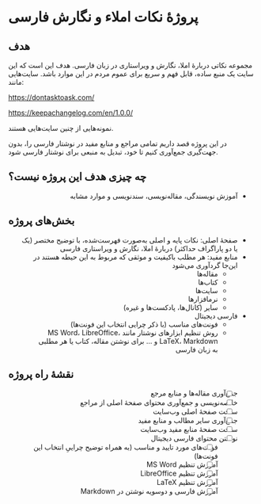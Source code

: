 # پروژهٔ نکات املاء و نگارش فارسی

## هدف
مجموعه نکاتی دربارهٔ املا، نگارش و ویراستاری در زبان فارسی.
هدف این است که این سایت یک منبع ساده، قابل فهم و سریع برای عموم مردم در این موارد باشد.
سایت‌هایی مانند:

https://dontasktoask.com/

https://keepachangelog.com/en/1.0.0/

نمونه‌هایی از چنین سایت‌هایی هستند.

در این پروژه قصد داریم تمامی مراجع و منابع مفید در نوشتار فارسی را، بدون جهت‌گیری جمع‌آوری کنیم تا خود، تبدیل به منبعی برای نوشتار فارسی شود.
## چه چیزی هدف این پروژه نیست؟
<div dir="rtl">

- آموزش نویسندگی، مقاله‌نویسی، سند‌نویسی و موارد مشابه

</div>

## بخش‌های پروژه
<div dir="auto">

- صفحهٔ اصلی: نکات پایه و اصلی به‌صورت فهرست‌شده، با توضیح مختصر (یک یا دو پاراگراف حداکثر) دربارهٔ املا، نگارش و ویراستاری فارسی
- منابع مفید: هر مطلب باکیفیت و موثقی که مربوط به این حیطه هستند در این‌جا گردآوری می‌شود
    - مقاله‌ها
    - کتاب‌ها
    - سایت‌ها
    - نرمافزار‌ها
    - سایر (کانال‌ها، پادکست‌ها و غیره)
- فارسی دیجیتال
    - فونت‌های مناسب (با ذکر چرایی انتخاب این فونت‌ها)
    - روش تنظیم ابزار‌های نوشتار مانند MS Word، LibreOffice، LaTeX، Markdown و ... برای نوشتن مقاله، کتاب یا هر مطلبی به زبان فارسی

</div>

## نقشهٔ راه پروژه
<div dir="auto">

- [ ] جمع‌آوری مقاله‌ها و منابع مرجع
- [ ] خلاصه‌نویسی و جمع‌آوری محتوای صفحهٔ اصلی از مراجع
- [ ] ساخت صفحهٔ اصلی وب‌سایت
- [ ] جمع‌آوری سایر مطالب و منابع مفید
- [ ] ساخت صفحهٔ منابع مفید وب‌سایت
- [ ] نوشتن محتوای فارسی دیجیتال
	- [ ] فونت‌های مورد تایید و مناسب (به همراه توضیح چراییِ انتخاب این فونت‌ها)
	- [ ] آموزش تنظیم MS Word
	- [ ] آموزش تنظیم LibreOffice
	- [ ] آموزش تنظیم LaTeX
	- [ ] آموزش فارسی و دوسویه نوشتن در Markdown

</div>
